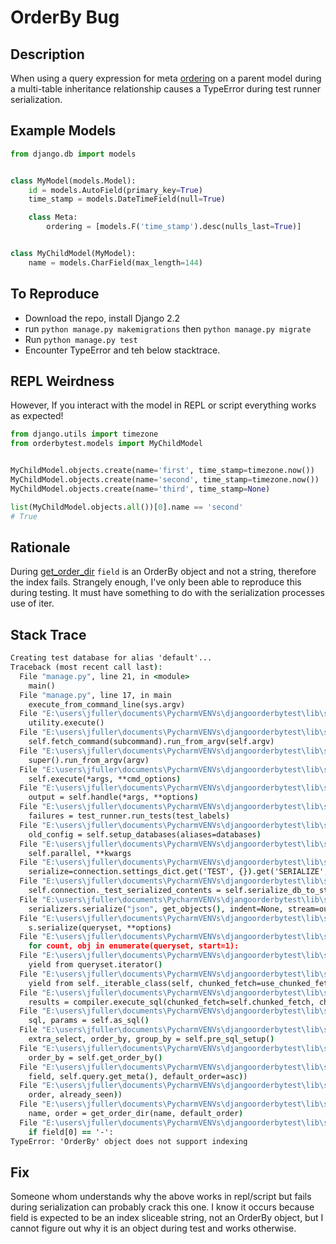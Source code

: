 # OrderBy Bug
## Description
When using a query expression for meta
[ordering](https://docs.djangoproject.com/en/2.2/ref/models/options/#django.db.models.Options.ordering)
on a parent model during a multi-table inheritance relationship causes a TypeError during
test runner serialization.

## Example Models
```python
from django.db import models


class MyModel(models.Model):
    id = models.AutoField(primary_key=True)
    time_stamp = models.DateTimeField(null=True)

    class Meta:
        ordering = [models.F('time_stamp').desc(nulls_last=True)]


class MyChildModel(MyModel):
    name = models.CharField(max_length=144)

```

## To Reproduce

- Download the repo, install Django 2.2
- run `python manage.py makemigrations` then `python manage.py migrate`
- Run `python manage.py test`
- Encounter TypeError and teh below stacktrace.

## REPL Weirdness
However, If you interact with the model in REPL or script everything works as expected!

```python
from django.utils import timezone
from orderbytest.models import MyChildModel


MyChildModel.objects.create(name='first', time_stamp=timezone.now())
MyChildModel.objects.create(name='second', time_stamp=timezone.now())
MyChildModel.objects.create(name='third', time_stamp=None)

list(MyChildModel.objects.all())[0].name == 'second'
# True
```

## Rationale

During [get_order_dir](https://github.com/django/django/blob/master/django/db/models/sql/query.py#L2201) `field`
is an OrderBy object and not a string, therefore the index fails. Strangely enough, I've only been able to
reproduce this during testing. It must have something to do with the serialization processes use of iter.

## Stack Trace
```cmd
Creating test database for alias 'default'...
Traceback (most recent call last):
  File "manage.py", line 21, in <module>
    main()
  File "manage.py", line 17, in main
    execute_from_command_line(sys.argv)
  File "E:\users\jfuller\documents\PycharmVENVs\djangoorderbytest\lib\site-packages\django\core\management\__init__.py", line 381, in execute_from_command_line
    utility.execute()
  File "E:\users\jfuller\documents\PycharmVENVs\djangoorderbytest\lib\site-packages\django\core\management\__init__.py", line 375, in execute
    self.fetch_command(subcommand).run_from_argv(self.argv)
  File "E:\users\jfuller\documents\PycharmVENVs\djangoorderbytest\lib\site-packages\django\core\management\commands\test.py", line 23, in run_from_argv
    super().run_from_argv(argv)
  File "E:\users\jfuller\documents\PycharmVENVs\djangoorderbytest\lib\site-packages\django\core\management\base.py", line 323, in run_from_argv
    self.execute(*args, **cmd_options)
  File "E:\users\jfuller\documents\PycharmVENVs\djangoorderbytest\lib\site-packages\django\core\management\base.py", line 364, in execute
    output = self.handle(*args, **options)
  File "E:\users\jfuller\documents\PycharmVENVs\djangoorderbytest\lib\site-packages\django\core\management\commands\test.py", line 53, in handle
    failures = test_runner.run_tests(test_labels)
  File "E:\users\jfuller\documents\PycharmVENVs\djangoorderbytest\lib\site-packages\django\test\runner.py", line 629, in run_tests
    old_config = self.setup_databases(aliases=databases)
  File "E:\users\jfuller\documents\PycharmVENVs\djangoorderbytest\lib\site-packages\django\test\runner.py", line 554, in setup_databases
    self.parallel, **kwargs
  File "E:\users\jfuller\documents\PycharmVENVs\djangoorderbytest\lib\site-packages\django\test\utils.py", line 174, in setup_databases
    serialize=connection.settings_dict.get('TEST', {}).get('SERIALIZE', True),
  File "E:\users\jfuller\documents\PycharmVENVs\djangoorderbytest\lib\site-packages\django\db\backends\base\creation.py", line 80, in create_test_db
    self.connection._test_serialized_contents = self.serialize_db_to_string()
  File "E:\users\jfuller\documents\PycharmVENVs\djangoorderbytest\lib\site-packages\django\db\backends\base\creation.py", line 123, in serialize_db_to_string
    serializers.serialize("json", get_objects(), indent=None, stream=out)
  File "E:\users\jfuller\documents\PycharmVENVs\djangoorderbytest\lib\site-packages\django\core\serializers\__init__.py", line 128, in serialize
    s.serialize(queryset, **options)
  File "E:\users\jfuller\documents\PycharmVENVs\djangoorderbytest\lib\site-packages\django\core\serializers\base.py", line 90, in serialize
    for count, obj in enumerate(queryset, start=1):
  File "E:\users\jfuller\documents\PycharmVENVs\djangoorderbytest\lib\site-packages\django\db\backends\base\creation.py", line 120, in get_objects
    yield from queryset.iterator()
  File "E:\users\jfuller\documents\PycharmVENVs\djangoorderbytest\lib\site-packages\django\db\models\query.py", line 341, in _iterator
    yield from self._iterable_class(self, chunked_fetch=use_chunked_fetch, chunk_size=chunk_size)
  File "E:\users\jfuller\documents\PycharmVENVs\djangoorderbytest\lib\site-packages\django\db\models\query.py", line 55, in __iter__
    results = compiler.execute_sql(chunked_fetch=self.chunked_fetch, chunk_size=self.chunk_size)
  File "E:\users\jfuller\documents\PycharmVENVs\djangoorderbytest\lib\site-packages\django\db\models\sql\compiler.py", line 1087, in execute_sql
    sql, params = self.as_sql()
  File "E:\users\jfuller\documents\PycharmVENVs\djangoorderbytest\lib\site-packages\django\db\models\sql\compiler.py", line 474, in as_sql
    extra_select, order_by, group_by = self.pre_sql_setup()
  File "E:\users\jfuller\documents\PycharmVENVs\djangoorderbytest\lib\site-packages\django\db\models\sql\compiler.py", line 55, in pre_sql_setup
    order_by = self.get_order_by()
  File "E:\users\jfuller\documents\PycharmVENVs\djangoorderbytest\lib\site-packages\django\db\models\sql\compiler.py", line 330, in get_order_by
    field, self.query.get_meta(), default_order=asc))
  File "E:\users\jfuller\documents\PycharmVENVs\djangoorderbytest\lib\site-packages\django\db\models\sql\compiler.py", line 720, in find_ordering_name
    order, already_seen))
  File "E:\users\jfuller\documents\PycharmVENVs\djangoorderbytest\lib\site-packages\django\db\models\sql\compiler.py", line 701, in find_ordering_name
    name, order = get_order_dir(name, default_order)
  File "E:\users\jfuller\documents\PycharmVENVs\djangoorderbytest\lib\site-packages\django\db\models\sql\query.py", line 2154, in get_order_dir
    if field[0] == '-':
TypeError: 'OrderBy' object does not support indexing

```

## Fix
Someone whom understands why the above works in repl/script but fails during serialization can probably crack this one.
I know it occurs because field is expected to be an index sliceable string, not an OrderBy object, but I cannot
figure out why it is an object during test and works otherwise.
